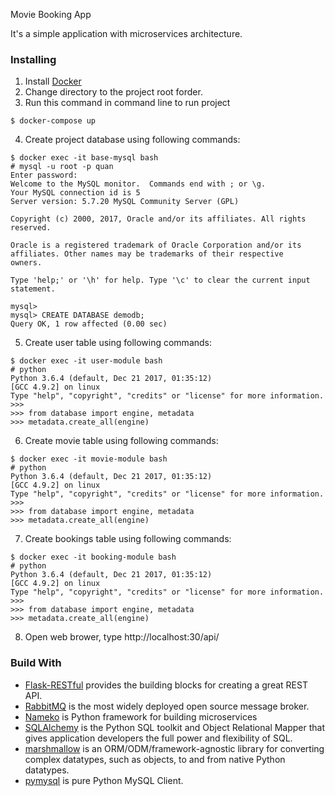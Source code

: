 Movie Booking App

It's a simple application with microservices architecture.

### Installing

1. Install [Docker](https://docs.docker.com)
2. Change directory to the project root forder.
3.  Run this command in command line to run project
```
$ docker-compose up
```
4. Create project database using following commands:
```
$ docker exec -it base-mysql bash
# mysql -u root -p quan
Enter password:
Welcome to the MySQL monitor.  Commands end with ; or \g.
Your MySQL connection id is 5
Server version: 5.7.20 MySQL Community Server (GPL)

Copyright (c) 2000, 2017, Oracle and/or its affiliates. All rights reserved.

Oracle is a registered trademark of Oracle Corporation and/or its
affiliates. Other names may be trademarks of their respective
owners.

Type 'help;' or '\h' for help. Type '\c' to clear the current input statement.

mysql>
mysql> CREATE DATABASE demodb;
Query OK, 1 row affected (0.00 sec)
```
5. Create user table using following commands:
```
$ docker exec -it user-module bash
# python
Python 3.6.4 (default, Dec 21 2017, 01:35:12)
[GCC 4.9.2] on linux
Type "help", "copyright", "credits" or "license" for more information.
>>>
>>> from database import engine, metadata
>>> metadata.create_all(engine)
```
6. Create movie table using following commands:
```
$ docker exec -it movie-module bash
# python
Python 3.6.4 (default, Dec 21 2017, 01:35:12)
[GCC 4.9.2] on linux
Type "help", "copyright", "credits" or "license" for more information.
>>>
>>> from database import engine, metadata
>>> metadata.create_all(engine)
```
7. Create bookings table using following commands:
```
$ docker exec -it booking-module bash
# python
Python 3.6.4 (default, Dec 21 2017, 01:35:12)
[GCC 4.9.2] on linux
Type "help", "copyright", "credits" or "license" for more information.
>>>
>>> from database import engine, metadata
>>> metadata.create_all(engine)
```
8. Open web brower, type http://localhost:30/api/

### Build With

* [Flask-RESTful](https://github.com/flask-restful/flask-restful) provides the building blocks for creating a great REST API.
* [RabbitMQ](https://www.rabbitmq.com) is the most widely deployed open source message broker.
* [Nameko](https://github.com/nameko/nameko) is Python framework for building microservices
* [SQLAlchemy](https://www.sqlalchemy.org) is the Python SQL toolkit and Object Relational Mapper that gives application developers the full power and flexibility of SQL.
* [marshmallow](https://github.com/marshmallow-code/marshmallow) is an ORM/ODM/framework-agnostic library for converting complex datatypes, such as objects, to and from native Python datatypes.
* [pymysql](https://github.com/PyMySQL/PyMySQL) is pure Python MySQL Client.

